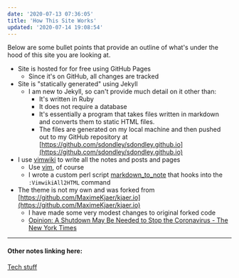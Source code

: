 ```yaml
---
date: '2020-07-13 07:36:05'
title: 'How This Site Works'
updated: '2020-07-14 19:08:54'
---
```

Below are some bullet points that provide an outline of what's under the hood of
this site you are looking at.

* Site is hosted for for free using GitHub Pages
  * Since it's on GitHub, all changes are tracked
* Site is "statically generated" using Jekyll
  * I am new to Jekyll, so can't provide much detail on it other than:
    * It's written in Ruby
    * It does not require a database
    * It's essentially a program that takes files written in markdown and
      converts them to static HTML files.
    * The files are generated on my local machine and then pushed out to my
      GitHub repository at [https://github.com/sdondley/sdondley.github.io](https://github.com/sdondley/sdondley.github.io)
* I use [vimwiki](/vimwiki) to write all the notes and posts and pages
  * Use [vim](/vim), of course
  * I wrote a custom perl script [markdown_to_note](/markdown_to_note) that hooks
    into the `:VimwikiAll2HTML` command
* The theme is not my own and was forked from
  [https://github.com/MaximeKjaer/kjaer.io](https://github.com/MaximeKjaer/kjaer.io)
  * I have made some very modest changes to original forked code
  * [Opinion: A Shutdown May Be Needed to Stop the Coronavirus - The New York Times](https://www.nytimes.com/2020/07/14/opinion/coronavirus-shutdown.html)

---
#### Other notes linking here:

[Tech stuff](/Tech-stuff)
